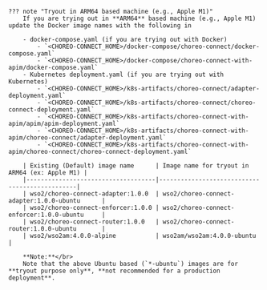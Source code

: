 
    ??? note "Tryout in ARM64 based machine (e.g., Apple M1)"
        If you are trying out in **ARM64** based machine (e.g., Apple M1) update the Docker image names with the following in
    
        - docker-compose.yaml (if you are trying out with Docker)
            - `<CHOREO-CONNECT_HOME>/docker-compose/choreo-connect/docker-compose.yaml`
            - `<CHOREO-CONNECT_HOME>/docker-compose/choreo-connect-with-apim/docker-compose.yaml`
        - Kubernetes deployment.yaml (if you are trying out with Kubernetes)
            - `<CHOREO-CONNECT_HOME>/k8s-artifacts/choreo-connect/adapter-deployment.yaml`
            - `<CHOREO-CONNECT_HOME>/k8s-artifacts/choreo-connect/choreo-connect-deployment.yaml`
            - `<CHOREO-CONNECT_HOME>/k8s-artifacts/choreo-connect-with-apim/apim/apim-deployment.yaml`
            - `<CHOREO-CONNECT_HOME>/k8s-artifacts/choreo-connect-with-apim/choreo-connect/adapter-deployment.yaml`
            - `<CHOREO-CONNECT_HOME>/k8s-artifacts/choreo-connect-with-apim/choreo-connect/choreo-connect-deployment.yaml`
        
        | Existing (Default) image name      | Image name for tryout in ARM64 (ex: Apple M1) |
        |------------------------------------|-----------------------------------------------|
        | wso2/choreo-connect-adapter:1.0.0  | wso2/choreo-connect-adapter:1.0.0-ubuntu      |
        | wso2/choreo-connect-enforcer:1.0.0 | wso2/choreo-connect-enforcer:1.0.0-ubuntu     |
        | wso2/choreo-connect-router:1.0.0   | wso2/choreo-connect-router:1.0.0-ubuntu       |
        | wso2/wso2am:4.0.0-alpine           | wso2am/wso2am:4.0.0-ubuntu                    |
    
        **Note:**</br>
        Note that the above Ubuntu based (`*-ubuntu`) images are for **tryout purpose only**, **not recommended for a production deployment**.
